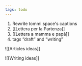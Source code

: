 ```yaml
---
tags: todo
---
```

1. Rewrite tommi.space's captions
1. [[Lettera per la Partenza]]
1. [[Lettera a mamma e papà]]
1. tags “draft” and “writing”

![[Articles ideas]]

![[Writing ideas]]